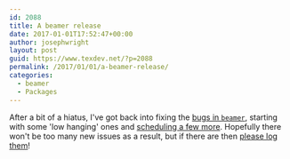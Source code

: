 ```yaml
---
id: 2088
title: A beamer release
date: 2017-01-01T17:52:47+00:00
author: josephwright
layout: post
guid: https://www.texdev.net/?p=2088
permalink: /2017/01/01/a-beamer-release/
categories:
  - beamer
  - Packages
---
```

After a bit of a hiatus, I've got back into fixing the <a href="https://github.com/josephwright/beamer/issues">bugs in <code>beamer</code></a>, starting with some 'low hanging' ones and <a href="https://github.com/josephwright/beamer/milestones">scheduling a few more</a>. Hopefully there won't be too many new issues as a result, but if there are then <a href="https://github.com/josephwright/beamer/issues/new">please log them</a>!

